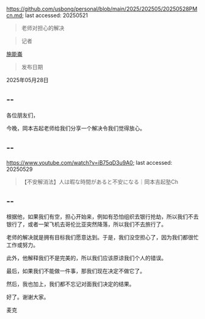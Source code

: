 https://github.com/usbong/personal/blob/main/2025/202505/20250528PMcn.md; last accessed: 20250521

> 老师对担心的解决

> 记者

[施能崙](https://www.linkedin.com/in/michaelsyson/)

> 发布日期

2025年05月28日

## --

各位朋友们，

今晚，岡本吉起老师给我们分享一个解决令我们觉得放心。

## --

https://www.youtube.com/watch?v=iB75qD3u9A0; last accessed: 20250529

> 【不安解消法】人は暇な時間があると不安になる｜岡本吉起塾Ch

## --

根据他，如果我们有空，担心开始来，例如有恐怕组织去银行抢劫，所以我们不去银行了，或者一架飞机去哥伦比亚突然降落，所以我们不去旅行了。

老师的解决就是拥有目标我们愿意达到。于是，我们没空担心了，因为我们都很忙工作或努力。

此外，他解释我们不是完美的，所以我们应该原谅我们个人的错误。

最后，如果我们不能做一件事，那我们现在决定不做它了。

然后，我也加上，我们都不忘记对面我们决定的结果。

好了。谢谢大家。

麦克
